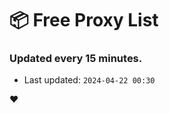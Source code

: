 # :package: Free Proxy List
### Updated every 15 minutes.

- Last updated: `2024-04-22 00:30`

:heart:
